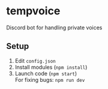 # tempvoice
Discord bot for handling private voices

## Setup
1. Edit `config.json`
2. Install modules (`npm install`)
3. Launch code (`npm start`)<br>
For fixing bugs: `npm run dev`
